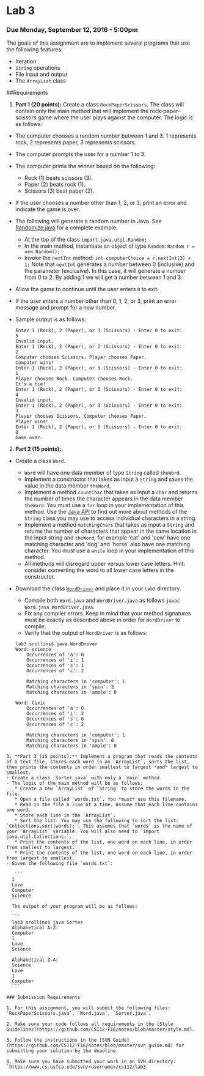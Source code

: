 Lab 3
=====

### Due Monday, September 12, 2016 - 5:00pm

The goals of this assignment are to implement several programs that use the following features:

- Iteration
- `String` operations
- File input and output
- The `ArrayList` class

##Requirements
1. **Part 1 (20 points):** Create a class `RockPaperScissors`. The class will contain only the main method that will implement the rock-paper-scissors game where the user plays against the computer. The logic is as follows:
  - The computer chooses a random number between 1 and 3. 1 represents rock, 2 represents paper, 3 represents scissors.
  - The computer prompts the user for a number 1 to 3.
  - The computer prints the winner based on the following:
      * Rock (1) beats scissors (3).
      * Paper (2) beats rock (1).
      * Scissors (3) beat paper (2).
  - If the user chooses a number other than 1, 2, or 3, print an error and indicate the game is over.
  - The following will generate a random number in Java. See [Randomize.java](https://github.com/CS112-F16/code/blob/master/LabExamples/Randomize.java) for a complete example.
      * At the top of the class `import java.util.Random;`
      * In the main method, instantiate an object of type `Random`: `Random r = new Random();`
      * Invoke the `nextInt` method: `int computerChoice = r.nextInt(3) + 1;` Note that `nextInt` generates a number between 0 (inclusive) and the parameter (exclusive). In this case, it will generate a number from 0 to 2. By adding 1 we will get a number between 1 and 3.
  - Allow the game to continue until the user enters `0` to exit.
  - If the user enters a number other than 0, 1, 2, or 3, print an error message and prompt for a new number.
  - Sample output is as follows:
	
	```
	Enter 1 (Rock), 2 (Paper), or 3 (Scissors) - Enter 0 to exit:
	5
	Invalid input.
	Enter 1 (Rock), 2 (Paper), or 3 (Scissors) - Enter 0 to exit:
	2
	Computer chooses Scissors. Player chooses Paper.
	Computer wins!
	Enter 1 (Rock), 2 (Paper), or 3 (Scissors) - Enter 0 to exit:
	1
	Player chooses Rock. Computer chooses Rock.
	It's a tie!
	Enter 1 (Rock), 2 (Paper), or 3 (Scissors) - Enter 0 to exit:
	4
	Invalid input.
	Enter 1 (Rock), 2 (Paper), or 3 (Scissors) - Enter 0 to exit:
	3
	Player chooses Scissors. Computer chooses Paper.
	Player wins!
	Enter 1 (Rock), 2 (Paper), or 3 (Scissors) - Enter 0 to exit:
	0
	Game over.
	
	```
 
2. **Part 2 (15 points):**
  - Create a class `Word`.
      * `Word` will have one data member of type `String` called `theWord`.
      * Implement a constructor that takes as input a `String` and saves the value in the data member `theWord`.
      * Implement a method `countChar` that takes as input a `char` and returns the number of times the character appears in the data member `theWord`.  You must use a `for` loop in your implementation of this method. Use the [Java API](https://docs.oracle.com/javase/8/docs/api/java/lang/String.html) to find out more about methods of the `String` class you may use to access individual characters in a string.
      * Implement a method `matchingChars` that takes as input a `String` and returns the number of characters that appear in the same location in the input string and `theWord`, for example 'cat' and 'cow' have one matching character and 'dog' and 'horse' also have one matching character.  You must use a `while` loop in your implementation of this method.
      * All methods will disregard upper versus lower case letters. Hint: consider converting the word to all lower case letters in the constructor.
  - Download the class 	[`WordDriver`](https://github.com/CS112-F16/labs/blob/master/code/WordDriver.java) and place it in your `lab3` directory. 
      * Compile both `Word.java` and `WordDriver.java` as follows `javac Word.java WordDriver.java`.
      * Fix any compiler errors. Keep in mind that your method signatures must be exactly as described above in order for `WordDriver` to compile.
      * Verify that the output of `WordDriver` is as follows:
      
	```
	lab3 srollins$ java WordDriver
	Word: science
		Occurrences of 'a': 0
		Occurrences of 'i': 1
		Occurrences of 's': 1
		Occurrences of 'c': 2

		Matching characters in 'computer': 1
		Matching characters in 'spin': 2
		Matching characters in 'ample': 0

	Word: Civic
		Occurrences of 'a': 0
		Occurrences of 'i': 2
		Occurrences of 's': 0
		Occurrences of 'c': 2

		Matching characters in 'computer': 1
		Matching characters in 'spin': 0
		Matching characters in 'ample': 0
   ```
3. **Part 3 (15 points):** Implement a program that reads the contents of a text file, stores each word in an `ArrayList`, sorts the list, then prints the contents in order smallest to largest *and* largest to smallest.
  - Create a class `Sorter.java` with only a `main` method.
  - The logic of the main method will be as follows:
      * Create a new `ArrayList` of `String` to store the words in the file.
      * Open a file called `words.txt`. You *must* use this filename.
      * Read in the file a line at a time. Assume that each line contains one word.
      * Store each line in the `ArrayList`.
      * Sort the list. You may use the following to sort the list: `Collections.sort(words);`. This assumes that `words` is the name of your `ArrayList` variable. You will also need to `import java.util.Collections;`.
      * Print the contents of the list, one word on each line, in order from smallest to largest.
      * Print the contents of the list, one word on each line, in order from largest to smallest.
  - Given the following file `words.txt`:
  
	  ```
     I
     Love
     Computer
     Science
     ```
     The output of your program will be as follows:
   
     ```
     lab3 srollins$ java Sorter
     Alphabetical A-Z:
     Computer
     I
     Love
     Science
	   
     Alphabetical Z-A:
     Science
     Love
     I
     Computer
     ```

### Submission Requirements

1. For this assignment, you will submit the following files: `RockPaperScissors.java`, `Word.java`, `Sorter.java`. 

2. Make sure your code follows all requirements in the [Style Guidelines](https://github.com/CS112-F16/notes/blob/master/style.md).

3. Follow the instructions in the [SVN Guide](https://github.com/CS112-F16/notes/blob/master/svn_guide.md) for submitting your solution by the deadline.

4. Make sure you have submitted your work in an SVN directory: `https://www.cs.usfca.edu/svn/<username>/cs112/lab3`

